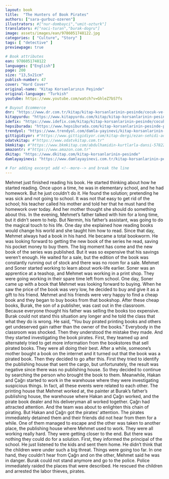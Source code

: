 ```yaml
---
layout: book
title:  "The Hunters of Book Pirates"
authors: ["sara-gurbuz-ozeren"]
illustrators: #["nur-dombayci","umit-ozturk"]
translators: #["naci-turan","burak-dogru"]
image: assets/images/ean/9786051748122.jpg
categories: [ "Culture", "Story" ]
tags: [ "detective" ]
previewpage: true

# Book attributes
ean: 9786051748122
languages: ["English"]
page: 200
size: "13,5x21cm"
publish-number: 47
cover: "Hard Cover"
original-name: "Kitap Korsanlarının Peşinde"
original-language: "Turkish"
youtube: https://www.youtube.com/watch?v=GhleZ7bS7fs

# Buyout Ecommerce
dnr: "https://www.dr.com.tr/kitap/kitap-korsanlarinin-pesinde/cocuk-ve-genclik/genclik-10-yas/roman-oyku/urunno=0001800074001"
kitapyurdu: "https://www.kitapyurdu.com/kitap/kitap-korsanlarinin-pesinde/495669.html&filter_name=Kitap+Korsanlar%C4%B1n%C4%B1n+Pe%C5%9Finde"
idefix: "https://www.idefix.com/kitap/kitap-korsanlarinin-pesinde/cocuk-ve-genclik/genclik-10-yas/roman-oyku/urunno=0001800074001"
hepsiburada: "https://www.hepsiburada.com/kitap-korsanlarinin-pesinde-p-HBV00000MKHJT"
trendyol: "https://www.trendyol.com/damla-yayinevi/kitap-korsanlarinin-pesinde-p-32312165"
gittigidiyor: #"https://www.gittigidiyor.com/kitap-dergi/ezan-sehidi-adnan-menderes_pdp_732728793"
odatvkitap: #"https://www.odatvkitap.com.tr"
bkmkitap: #"https://www.bkmkitap.com/abdulhamidin-kurtlarla-dansi-578226"
amazontr: #"https://www.amazon.com.tr"
dkitap: "https://www.dkitap.com/kitap-korsanlarinin-pesinde"
damlayayinevi: "https://www.damlayayinevi.com.tr/kitap-korsanlarinin-pesinde"

# For adding excerpt add <!--more--> and break the line
---
```

Mehmet just finished reading his book. He started
thinking about how he started reading. Once upon a time, he
was in elementary school, and he had homework. But he just
couldn’t do it. He found the solution; pretending he was sick
and not going to school. It was not that easy to get rid of
the school; his teacher called his mother and told her that he
must hand the homework over today. And her mother thought
she should do something about this. In the evening, Mehmet’s
father talked with him for a long time, but it didn’t seem to
help. But Nermin, his father’s assistant, was going to do the
magical touch to his life. One day she explained how reading
books would change his world and she taught him how to
read. Since that day, Mehmet always had a book in his hand.
He became a total bookworm. He was looking forward to
getting the new book of the series he read, saving his pocket
money to buy them. The big moment has come and the new
book of the series was published. But it was so expensive
that his savings weren’t enough. He waited for a sale, but the
edition of the book was constantly running out of stock and
there was no room for a sale. Mehmet and Soner started working to learn about work-life earlier. Soner was
an apprentice at a teashop, and Mehmet was working in a print shop. They were going working in their spare
time left from school. One day, Soner came up with a book that Mehmet was looking forward to buying. When
he saw the price of the book was very low, he decided to buy and give it as a gift to his friend. Mehmet and his
friends were very happy to find a cheap book and they began to buy books from that bookshop. After these
cheap books, Burak, the son of a publisher, was cast out in the classroom. Because everyone thought his
father was selling the books too expensive. Burak could not stand this situation any longer and he told the
class that what they do is wrong. He said, “You buy pirated printing books and others get undeserved gain
rather than the owner of the books.” Everybody in the classroom was shocked. Then they understood the
mistake they made. And they started investigating the book pirates. First, they teamed up and alternately
tried to get more information from the bookstores that sell pirated books. They were all doing their best.
After a while, someone’s mother bought a book on the internet and it turned out that the book was a pirated
book. Then they decided to go after this. First they tried to identify the publishing house that sent the cargo,
but unfortunately, the result was negative since there was no publishing house. So they decided to continue
by searching the person who brought the book to them. Meanwhile, Hakan and Çağrı started to work in
the warehouse where they were investigating suspicious things. In fact, all these events were related to
each other. The printing house that Mehmet worked at, the painter at Burak’s father’s publishing house,
the warehouse where Hakan and Çağrı worked, and the pirate book dealer and his deliveryman all worked
together.
Çağrı had attracted attention.
And the team was about to enlighten this chain of pirating. But Hakan and Çağrı got the pirates’ attention.
The pirates immediately detained them and their friends did not hear from them for a while. One of them
managed to escape and the other was taken to another place, the publishing house where Mehmet used to
work. They were all working really hard. They were getting closer to the end. But there was nothing they
could do for a solution. First, they informed the principal of the school. He just listened to the kids and sent
them home. He didn’t think that the children were under such a big threat. Things were going too far. In one
hand, they couldn’t hear from Çağrı and on the other, Mehmet said he was in danger. Burak could not stand
anymore and go to the police. Police immediately raided the places that were described. He rescued the
children and arrested the labor thieves, pirates.
<!--more--> 

